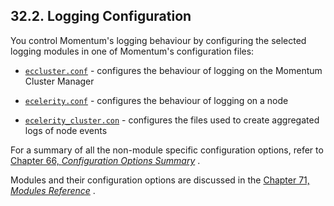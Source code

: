 ## 32.2. Logging Configuration

You control Momentum's logging behaviour by configuring the selected logging modules in one of Momentum's configuration files:

*   [`eccluster.conf`](conf.ref.eccluster.conf "16.2. eccluster.conf File") - configures the behaviour of logging on the Momentum Cluster Manager

*   [`ecelerity.conf`](conf.ref.ecelerity.conf "15.6. ecelerity.conf File") - configures the behaviour of logging on a node

*   [`ecelerity_cluster.con`](conf.ref.ecelerity_cluster.conf "16.3. ecelerity-cluster.conf File") - configures the files used to create aggregated logs of node events

For a summary of all the non-module specific configuration options, refer to [Chapter 66, *Configuration Options Summary*](config.options.summary "Chapter 66. Configuration Options Summary") .

Modules and their configuration options are discussed in the [Chapter 71, *Modules Reference*](modules "Chapter 71. Modules Reference") .
